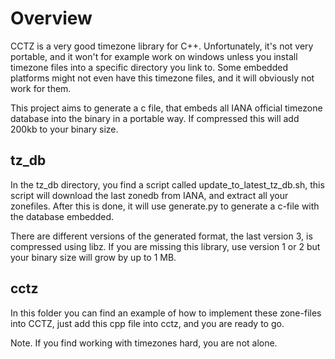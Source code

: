 # Overview
CCTZ is a very good timezone library for C++. Unfortunately, it's not very portable, and it won't for example work on windows unless you install timezone files into a specific directory you link to. Some embedded platforms might not even have this timezone files, and it will obviously not work for them.

This project aims to generate a c file, that embeds all IANA official timezone database into the binary in a portable way. If compressed this will add 200kb to your binary size.

## tz_db

In the tz_db directory, you find a script called update_to_latest_tz_db.sh, this script will download the last zonedb from IANA, and extract all your zonefiles. After this is done, it will use generate.py to generate a c-file with the database embedded.

There are different versions of the generated format, the last version 3, is compressed using libz. If you are missing this library, use version 1 or 2 but your binary size will grow by up to 1 MB. 

## cctz

In this folder you can find an example of how to implement these zone-files into CCTZ, just add this cpp file into cctz, and you are ready to go.


Note. If you find working with timezones hard, you are not alone.
